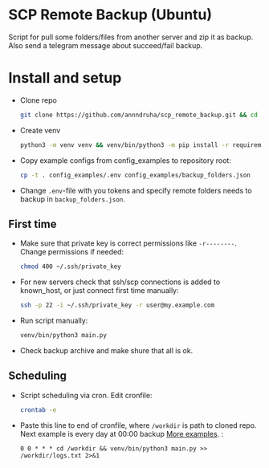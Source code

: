 # SCP Remote Backup (Ubuntu)
Script for pull some folders/files from another server and zip it as backup. Also send a telegram message about succeed/fail backup.

# Install and setup

* Clone repo
  ```bash
  git clone https://github.com/annndruha/scp_remote_backup.git && cd scp_remote_backup
  ```

* Create venv
  ```bash
  python3 -m venv venv && venv/bin/python3 -m pip install -r requirements.txt
  ```

* Copy example configs from config_examples to repository root:
  ```bash
  cp -t . config_examples/.env config_examples/backup_folders.json
  ```

* Change `.env`-file with you tokens and specify remote folders needs to backup in `backup_folders.json`.

## First time
* Make sure that private key is correct permissions like `-r--------`. Change permissions if needed: 
  ```bash
  chmod 400 ~/.ssh/private_key
  ```

* For new servers check that ssh/scp connections is added to known_host, or just connect first time manually:
  ```bash
  ssh -p 22 -i ~/.ssh/private_key -r user@my.example.com
  ```

* Run script manually:
  ```bash
  venv/bin/python3 main.py
  ```
* Check backup archive and make shure that all is ok.

## Scheduling

* Script scheduling via cron. Edit cronfile:
  ```bash
  crontab -e
  ```
* Paste this line to end of cronfile, where `/workdir` is path to cloned repo. Next example is every day at 00:00 backup [More examples](https://crontab.guru/examples.html). :
  ```text
  0 0 * * * cd /workdir && venv/bin/python3 main.py >> /workdir/logs.txt 2>&1
  ```

